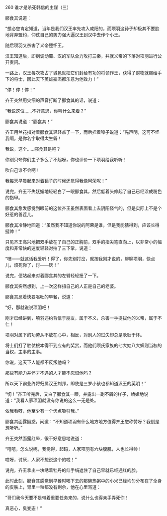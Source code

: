 260 谁才是杀死韩信的主谋（三）



郦食其说道：

“想必您肯定知道，当年是我们汉王率先攻入咸阳的，而项羽这孙子却极其不要脸地背弃盟约，仰仗自己的势力强大逼汉王到汉中去作个小王。

随后项羽又杀害了义帝楚怀王。

汉王知道后，即刻调动蜀、汉的军队全力攻打三秦，并就义帝的下落对项羽进行公开责问。

一路上，汉王每次攻占了城邑就把它们封给有功的将领作王，获得了财物就赐给手下的将士，因此天下英雄豪杰都乐意为他效力！”



“停！停！停！”

齐王突然用尖细的声音打断了郦食其的话，说道：

“我说这位……不好意思，你叫什么来着？”

郦食其说道：“郦食其！”



齐王用兰花指对着郦食其轻轻点了一下，而后捏着嗓子说道：“先声明，这可不怪我啊，是你名字取得太生僻！

我说，这个……郦食其是吧？

你别只夸你们主子多么了不起呀，你也评价一下项羽给我听听！

吹自己谁不会啊！

我每天早晨起来对着镜子的时候还觉得我像阿荣呢！”



说完，齐王不失妩媚地轻轻白了一眼郦食其，然后低着头修起了自己已经涂成粉色的指甲。

郦食其愈发感觉到眼前的这位齐王虽然表面看上去阴阳怪气的，但是实际上不是个好惹的善茬儿。

郦食其冷静地回道：“虽然我不知道你说的阿荣是谁，但是我能猜得到，应该长得挺帅！”



只见齐王高兴地把双手放在了自己的正胸前，双手的指尖笔直向上，以非常小的幅度和非常快的速度轻轻对拍了三下掌，说道：

“嘿——就这话我爱听！得了，你先别打岔，就按我刚才说的，聊聊项羽，快点儿，烦死你了，讨——厌！” 

说完，便站起来对着郦食其的左臂轻轻扭了一下。



郦食其突然想到，上一次这样扭自己的人正是自己的老婆。

郦食其忍着快要呕吐的早餐，说道：

“好，那就说说项羽吧！

刚才已经讲到，项羽违约背信于朋友，属于不义，杀害一手提拔他的义帝，属于不仁！

项羽对属下的功劳从不放在心中，相反，对别人的过失却总是耿耿于怀。

将士们打了胜仗根本得不到应有的奖赏，而他们项氏家族的七大姑八大姨则当权的当权，主事的主事。

你说，这天下人能都不反叛他吗？

那些有能力并怀才不遇的人才能不怨恨他吗？

所以天下霸业终将归属汉王刘邦，即使是三岁小孩也都知道汉王的英明！”



“切！”齐王听完后，又白了郦食其一眼，并露出一副不屑的样子，娇媚地说道：“我看人家项羽就没有你说的这么一无是处。

依我看呀，他至少有一个优点吸引我。”

郦食其面露疑惑，问道：“不知道项羽有什么地方地方值得齐王您称赞呀？我倒是想听听。”

齐王突然面露红晕，很不好意思地说道：

“嘻嘻，怎么说呢，我觉得，起码，人家项羽有六块腹肌，人也长得帅！

哎呀，讨厌，人家不想说这个的啦！”

说完，齐王拿出一块绣着牡丹的红手绢遮住了自己早就已经通红的脸。



此时此刻，郦食其感觉到早餐时喝下去的那碗热粥中的小米已经均匀分布在了全身的皮肤上，胃里一粒都没有剩余，他在心里骂道：

“哥们我今天要不是带着重要任务来的，说什么也得亲手弄死你！

真恶心，臭变态！”

